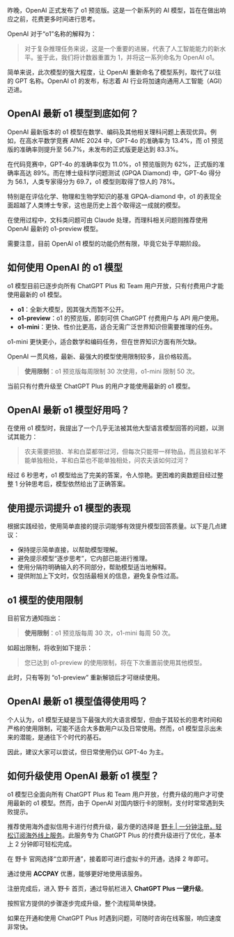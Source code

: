 昨晚，OpenAI 正式发布了 o1 预览版。这是一个新系列的 AI 模型，旨在在做出响应之前，花费更多时间进行思考。

OpenAI 对于“o1”名称的解释为： 

> 对于复杂推理任务来说，这是一个重要的进展，代表了人工智能能力的新水平。鉴于此，我们将计数器重置为 1，并将这一系列命名为 OpenAI o1。

简单来说，此次模型的强大程度，让 OpenAI 重新命名了模型系列，取代了以往的 GPT 名称。OpenAI o1 的发布，标志着 AI 行业将加速向通用人工智能（AGI）迈进。

## OpenAI 最新 o1 模型到底如何？

OpenAI 最新版本的 o1 模型在数学、编码及其他相关理科问题上表现优异。例如，在高水平数学竞赛 AIME 2024 中，GPT-4o 的准确率为 13.4%，而 o1 预览版的准确率则提升至 56.7%，未发布的正式版更是达到 83.3%。

在代码竞赛中，GPT-4o 的准确率仅为 11.0%，o1 预览版则为 62%，正式版的准确率高达 89%。而在博士级科学问题测试 (GPQA Diamond) 中，GPT-4o 得分为 56.1，人类专家得分为 69.7，o1 模型则取得了惊人的 78%。

特别是在评估化学、物理和生物学知识的基准 GPQA-diamond 中，o1 的表现全面超越了人类博士专家，这也是历史上首个取得这一成就的模型。

在使用过程中，文科类问题可由 Claude 处理，而理科相关问题则推荐使用 OpenAI 最新的 o1-preview 模型。

需要注意，目前 OpenAI o1 模型的功能仍然有限，毕竟它处于早期阶段。

## 如何使用 OpenAI 的 o1 模型

o1 模型目前已逐步向所有 ChatGPT Plus 和 Team 用户开放，只有付费用户才能使用最新的 o1 模型。

- **o1**：全新大模型，因其强大而暂不公开。
- **o1-preview**：o1 的预览版，即刻可供 ChatGPT 付费用户与 API 用户使用。
- **o1-mini**：更快、性价比更高，适合无需广泛世界知识但需要推理的任务。

o1-mini 更快更小，适合数学和编码任务，但在世界知识方面有所欠缺。

OpenAI 一贯风格，最新、最强大的模型使用限制较多，且价格较高。

> **使用限制**：o1 预览版每周限制 30 次使用，o1-mini 限制 50 次。

当前只有付费升级至 ChatGPT Plus 的用户才能使用最新的 o1 模型。

## OpenAI 最新 o1 模型好用吗？

在使用 o1 模型时，我提出了一个几乎无法被其他大型语言模型回答的问题，以测试其能力：

> 农夫需要把狼、羊和白菜都带过河，但每次只能带一样物品，而且狼和羊不能单独相处，羊和白菜也不能单独相处，问农夫该如何过河？

经过 6 秒思考，o1 模型给出了完美的答案，令人惊艳。更困难的奥数题目经过整整 1 分钟思考后，模型依然给出了正确答案。

## 使用提示词提升 o1 模型的表现

根据实践经验，使用简单直接的提示词能够有效提升模型回答质量。以下是几点建议：

- 保持提示简单直接，以帮助模型理解。
- 避免提示模型“逐步思考”，它内部已能进行推理。
- 使用分隔符明确输入的不同部分，帮助模型适当地解释。
- 提供附加上下文时，仅包括最相关的信息，避免复杂性过高。

## o1 模型的使用限制

目前官方通知指出：

> **使用限制**：o1 预览版每周 30 次，o1-mini 每周 50 次。

如超出限制，将收到如下提示：

> 您已达到 o1-preview 的使用限制，将在下次重置前使用其他模型。

此时，只有等到 “o1-preview” 重新解锁后才可继续使用。

## OpenAI 最新 o1 模型值得使用吗？

个人认为，o1 模型无疑是当下最强大的大语言模型，但由于其较长的思考时间和严格的使用限制，可能不适合大多数用户以及日常使用。然而，o1 模型显示出未来的潜能，是通往下个时代的基石。

因此，建议大家可以尝试，但日常使用仍以 GPT-4o 为主。

## 如何升级使用 OpenAI 最新 o1 模型？

o1 模型已全面向所有 ChatGPT Plus 和 Team 用户开放，付费升级的用户才可使用最新的 o1 模型。然而，由于 OpenAI 对国内银行卡的限制，支付时常常遇到失败提示。

推荐使用海外虚拟信用卡进行付费升级，最方便的选择是 [野卡 | 一分钟注册，轻松订阅海外线上服务](https://bit.ly/bewildcard)。此服务专为 ChatGPT Plus 的付费升级进行了优化，基本上 2 分钟即可轻松完成。

在 野卡 官网选择“立即开通”，接着即可进行虚拟卡的开通，选择 2 年即可。

通过使用 **ACCPAY** 优惠，能够更好地使用该服务。

注册完成后，进入 野卡 首页，通过导航栏进入 **ChatGPT Plus 一键升级**。

按照官方提供的步骤逐步完成升级，整个流程简单快捷。

如果在开通和使用 ChatGPT Plus 时遇到问题，可随时咨询在线客服，响应速度非常快。